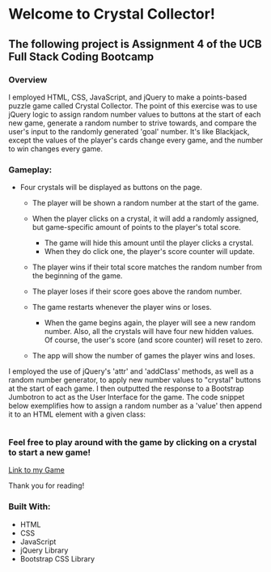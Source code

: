 # Welcome to Crystal Collector!

## The following project is Assignment 4 of the UCB Full Stack Coding Bootcamp

### Overview

I employed HTML, CSS, JavaScript, and jQuery to make a points-based puzzle game called Crystal Collector. The point of this exercise was to use jQuery logic to assign random number values to buttons at the start of each new game, generate a random number to strive towards, and compare the user's input to the randomly generated 'goal' number. It's like Blackjack, except the values of the player's cards change every game, and the number to win changes every game.

### Gameplay:

* Four crystals will be displayed as buttons on the page.

   * The player will be shown a random number at the start of the game.

   * When the player clicks on a crystal, it will add a randomly assigned, but game-specific amount of points to the player's total score. 

     * The game will hide this amount until the player clicks a crystal.
     * When they do click one, the player's score counter will update.

   * The player wins if their total score matches the random number from the beginning of the game.

   * The player loses if their score goes above the random number.

   * The game restarts whenever the player wins or loses.

     * When the game begins again, the player will see a new random number. Also, all the crystals will have four new hidden values. Of course, the user's score (and score counter) will reset to zero.

   * The app will show the number of games the player wins and loses. 

 I employed the use of jQuery's 'attr' and 'addClass' methods, as well as a random number generator, to apply new number values to "crystal" buttons at the start of each game. I then outputted the response to a Bootstrap Jumbotron to act as the User Interface for the game. The code snippet below exemplifies how to assign a random number as a 'value' then append it to an HTML element with a given class:

 ``` javascript

 ```
### Feel free to play around with the game by clicking on a crystal to start a new game!

[Link to my Game](https://jacksonsabol.github.io/unit-4-game/)

Thank you for reading!

### Built With:
* HTML
* CSS
* JavaScript
* jQuery Library
* Bootstrap CSS Library

